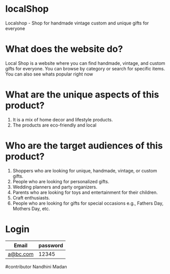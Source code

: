 # localShop
Localshop - Shop for handmade vintage custom and unique gifts for everyone

# What does the website do?
Local Shop is a website where you can find handmade, vintage, and custom gifts for everyone. You can browse by category or search for specific items. You can also see whats popular right now

# What are the unique aspects of this product?
1. It is a mix of home decor and lifestyle products.
2. The products are eco-friendly and local

# Who are the target audiences of this product?
1. Shoppers who are looking for unique, handmade, vintage, or custom gifts.
2. People who are looking for personalized gifts.
3. Wedding planners and party organizers.
4. Parents who are looking for toys and entertainment for their children.
5. Craft enthusiasts.
6. People who are looking for gifts for special occasions e.g., Fathers Day, Mothers Day, etc.

# Login

| Email         | password      |
| ------------- | ------------- |
| a@bc.com      | 12345         |


#contributor
Nandhini Madan

